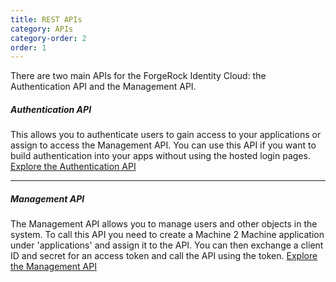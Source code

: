 ```yaml
---
title: REST APIs
category: APIs
category-order: 2
order: 1
---
```



There are two main APIs for the ForgeRock Identity Cloud: the Authentication API and the Management API. 

##### Authentication API
This allows you to authenticate users to gain access to your applications or assign to access the Management API. You can use this API if you want to build authentication into your apps without using the hosted login pages. 
[Explore the Authentication API](https://documenter.getpostman.com/view/2758124/RWaHypqU)

---

##### Management API
The Management API allows you to manage users and other objects in the system. To call this API you need to create a Machine 2 Machine application under 'applications' and assign it to the API. You can then exchange a client ID and secret for an access token and call the API using the token.
[Explore the Management API](https://documenter.getpostman.com/view/2758124/RWaHz9db )



